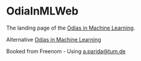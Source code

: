 # OdiaInMLWeb

The landing page of the [Odias in Machine Learning](http://www.odia.ml).

Alternative [Odias in Machine Learning](http://www.odisha.ml)

Booked from Freenom - Using a.parida@tum.de
